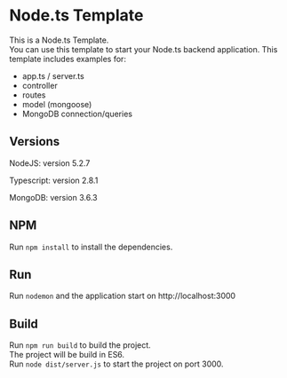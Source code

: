# Node.ts Template

This is a Node.ts Template.  
You can use this template to start your Node.ts backend application.
This template includes examples for:
* app.ts / server.ts
* controller
* routes
* model (mongoose)
* MongoDB connection/queries

## Versions
NodeJS:             version 5.2.7

Typescript:         version 2.8.1

MongoDB:            version 3.6.3

## NPM 

Run `npm install` to install the dependencies.

## Run
Run `nodemon` and the application start on http://localhost:3000

## Build

Run `npm run build` to build the project.  
The project will be build in ES6.  
Run `node dist/server.js` to start the project on port 3000.
